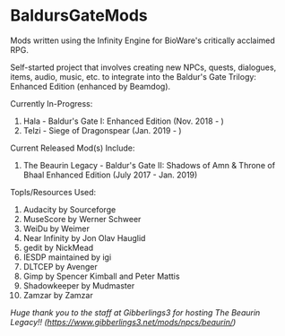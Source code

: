 # BaldursGateMods
Mods written using the Infinity Engine for BioWare's critically acclaimed RPG.

Self-started project that involves creating new NPCs, quests, dialogues, items, audio, music, etc. to integrate into the
Baldur's Gate Trilogy: Enhanced Edition (enhanced by Beamdog).

Currently In-Progress:
1. Hala - Baldur's Gate I: Enhanced Edition (Nov. 2018 - )
2. Telzi - Siege of Dragonspear (Jan. 2019 - )

Current Released Mod(s) Include:
1. The Beaurin Legacy - Baldur's Gate II: Shadows of Amn & Throne of Bhaal Enhanced Edition (July 2017 - Jan. 2019)

Topls/Resources Used: 
1. Audacity by Sourceforge
2. MuseScore by Werner Schweer
3. WeiDu by Weimer
4. Near Infinity by Jon Olav Hauglid
5. gedit by NickMead
6. IESDP maintained by igi
7. DLTCEP by Avenger
8. Gimp by Spencer Kimball and Peter Mattis
9. Shadowkeeper by Mudmaster
10. Zamzar by Zamzar

*Huge thank you to the staff at Gibberlings3 for hosting The Beaurin Legacy!! (https://www.gibberlings3.net/mods/npcs/beaurin/)*
